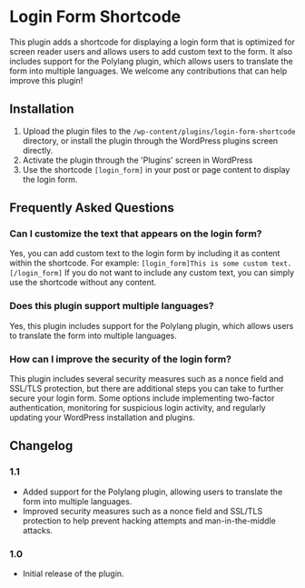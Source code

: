# Login Form Shortcode

This plugin adds a shortcode for displaying a login form that is optimized for screen reader users and allows users to add custom text to the form. It also includes support for the Polylang plugin, which allows users to translate the form into multiple languages. We welcome any contributions that can help improve this plugin!

## Installation

1. Upload the plugin files to the `/wp-content/plugins/login-form-shortcode` directory, or install the plugin through the WordPress plugins screen directly.
2. Activate the plugin through the 'Plugins' screen in WordPress
3. Use the shortcode `[login_form]` in your post or page content to display the login form.

## Frequently Asked Questions

### Can I customize the text that appears on the login form?

Yes, you can add custom text to the login form by including it as content within the shortcode. For example: `[login_form]This is some custom text.[/login_form]` If you do not want to include any custom text, you can simply use the shortcode without any content.

### Does this plugin support multiple languages?

Yes, this plugin includes support for the Polylang plugin, which allows users to translate the form into multiple languages.

### How can I improve the security of the login form?

This plugin includes several security measures such as a nonce field and SSL/TLS protection, but there are additional steps you can take to further secure your login form. Some options include implementing two-factor authentication, monitoring for suspicious login activity, and regularly updating your WordPress installation and plugins.

## Changelog

### 1.1
- Added support for the Polylang plugin, allowing users to translate the form into multiple languages.
- Improved security measures such as a nonce field and SSL/TLS protection to help prevent hacking attempts and man-in-the-middle attacks.

### 1.0
- Initial release of the plugin.
